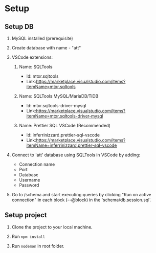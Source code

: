 # Setup 

## Setup DB

1. MySQL installed (prerequisite)

2. Create database with name - "att"

3. VSCode extensions: 
    1.  Name: SQLTools

        - Id: mtxr.sqltools 
        - Link:https://marketplace.visualstudio.com/items?itemName=mtxr.sqltools

    2.  Name: SQLTools MySQL/MariaDB/TiDB

        - Id: mtxr.sqltools-driver-mysql
        - Link:https://marketplace.visualstudio.com/items?itemName=mtxr.sqltools-driver-mysql

    3. Name: Prettier SQL VSCode (Recommended)

       - Id: inferrinizzard.prettier-sql-vscode
       - Link:https://marketplace.visualstudio.com/items?itemName=inferrinizzard.prettier-sql-vscode

4. Connect to 'att' database using SQLTools in VSCode by adding: 
    - Connection name
    - Port
    - Database
    - Username
    - Password

5. Go to /schema and start executing queries by clicking "Run on active connection" in each block (--@block) in the 'schema/db.session.sql'.

## Setup project 

1. Clone the project to your local machine.

2. Run `npm install` 

3. Run `nodemon` in root folder.


